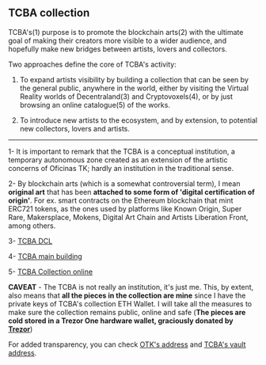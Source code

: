## TCBA collection

TCBA's(1) purpose is to promote the blockchain arts(2) with the ultimate goal of making their creators more visible to a wider audience, and hopefully make new bridges between artists, lovers and collectors.

Two approaches define the core of TCBA's activity:

1. To expand artists visibility by building a collection that can be seen by the general public, anywhere in the world, either by visiting the Virtual Reality worlds of Decentraland(3) and Cryptovoxels(4), or by just browsing an online catalogue(5) of the works. 

2. To introduce new artists to the ecosystem, and by extension, to potential new collectors, lovers and artists.



------------------
1- It is important to remark that the TCBA is a conceptual institution, a temporary autonomous zone created as an extension of the artistic concerns of Oficinas TK; hardly an institution in the traditional sense.

2- By blockchain arts (which is a somewhat controversial term), I mean **original art** that has been **attached to some form of 'digital certification of origin'**. For ex. smart contracts on the Ethereum blockchain that mint ERC721 tokens, as the ones used by platforms like Known Origin, Super Rare, Makersplace, Mokens, Digital Art Chain and Artists Liberation Front, among others.

3- [TCBA DCL](https://play.decentraland.org/?realm=dg&position=33%2C54&island=I4u50)

4- [TCBA main building](https://www.voxels.com/parcels/855)

5- [TCBA Collection online](https://oficinastk.github.io/TCBAcollection.html)

**CAVEAT** - The TCBA is not really an institution, it's just me. This, by extent, also means that **all the pieces in the collection are mine** since I have the private keys of TCBA's collection ETH Wallet. I will take all the measures to make sure the collection remains public, online and safe (**The pieces are cold stored in a Trezor One hardware wallet, graciously donated by [Trezor](https://trezor.io/)**)

For added transparency, you can check [OTK's address](https://etherscan.io/address/0xa4ad045d62a493f0ed883b413866448afb13087c) and [TCBA's vault address](https://etherscan.io/address/0x7CE438Bf068c8F47F0F46cB7891Fc7fD0956f117).
